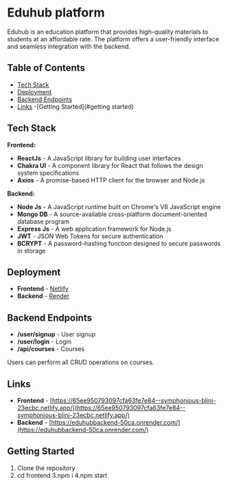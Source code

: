 # Eduhub platform

Eduhub is an education platform that provides high-quality materials to students at an affordable rate. The platform offers a user-friendly interface and seamless integration with the backend.

## Table of Contents

- [Tech Stack](#tech-stack)
- [Deployment](#deployment)
- [Backend Endpoints](#backend-endpoints)
- [Links](#links)
-[Getting Started](#getting started)

## Tech Stack

**Frontend:**

- **ReactJs** - A JavaScript library for building user interfaces
- **Chakra UI** - A component library for React that follows the design system specifications
- **Axios** - A promise-based HTTP client for the browser and Node.js

**Backend:**

- **Node Js** - A JavaScript runtime built on Chrome's V8 JavaScript engine
- **Mongo DB** - A source-available cross-platform document-oriented database program
- **Express Js** - A web application framework for Node.js
- **JWT** - JSON Web Tokens for secure authentication
- **BCRYPT** - A password-hashing function designed to secure passwords in storage

## Deployment

- **Frontend** - [Netlify](https://www.netlify.com/)
- **Backend** - [Render](https://render.com/)

## Backend Endpoints

- **/user/signup** - User signup
- **/user/login** - Login
- **/api/courses** - Courses

Users can perform all CRUD operations on courses.

## Links

- **Frontend** - [https://65ee950793097cfa63fe7e84--symphonious-blini-23ecbc.netlify.app/](https://65ee950793097cfa63fe7e84--symphonious-blini-23ecbc.netlify.app/)
- **Backend** - [https://eduhubbackend-50ca.onrender.com/](https://eduhubbackend-50ca.onrender.com/)

## Getting Started

1. Clone the repository
2. cd frontend
3.npm i
4.npm start

